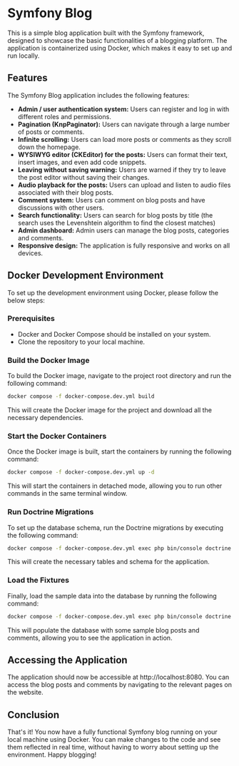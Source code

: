 # Symfony Blog

This is a simple blog application built with the Symfony framework, designed to showcase the basic functionalities of a blogging platform. The application is containerized using Docker, which makes it easy to set up and run locally.

## Features

The Symfony Blog application includes the following features:

- **Admin / user authentication system:** Users can register and log in with different roles and permissions.
- **Pagination (KnpPaginator):** Users can navigate through a large number of posts or comments.
- **Infinite scrolling:** Users can load more posts or comments as they scroll down the homepage.
- **WYSIWYG editor (CKEditor) for the posts:** Users can format their text, insert images, and even add code snippets.
- **Leaving without saving warning:** Users are warned if they try to leave the post editor without saving their changes.
- **Audio playback for the posts:** Users can upload and listen to audio files associated with their blog posts.
- **Comment system:** Users can comment on blog posts and have discussions with other users.
- **Search functionality:** Users can search for blog posts by title (the search uses the Levenshtein algorithm to find the closest matches)
- **Admin dashboard:** Admin users can manage the blog posts, categories and comments.
- **Responsive design:** The application is fully responsive and works on all devices.

## Docker Development Environment

To set up the development environment using Docker, please follow the below steps:

### Prerequisites

- Docker and Docker Compose should be installed on your system.
- Clone the repository to your local machine.

### Build the Docker Image

To build the Docker image, navigate to the project root directory and run the following command:

```bash
docker compose -f docker-compose.dev.yml build
```

This will create the Docker image for the project and download all the necessary dependencies.

### Start the Docker Containers

Once the Docker image is built, start the containers by running the following command:

```bash
docker compose -f docker-compose.dev.yml up -d
```

This will start the containers in detached mode, allowing you to run other commands in the same terminal window.

### Run Doctrine Migrations

To set up the database schema, run the Doctrine migrations by executing the following command:

```bash
docker compose -f docker-compose.dev.yml exec php bin/console doctrine:migrations:migrate --no-interaction
```

This will create the necessary tables and schema for the application.

### Load the Fixtures

Finally, load the sample data into the database by running the following command:

```bash
docker compose -f docker-compose.dev.yml exec php bin/console doctrine:fixtures:load --no-interaction
```

This will populate the database with some sample blog posts and comments, allowing you to see the application in action.

## Accessing the Application

The application should now be accessible at http://localhost:8080. You can access the blog posts and comments by navigating to the relevant pages on the website.

## Conclusion

That's it! You now have a fully functional Symfony blog running on your local machine using Docker. You can make changes to the code and see them reflected in real time, without having to worry about setting up the environment. Happy blogging!
